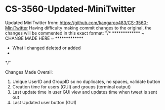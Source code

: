 # CS-3560-Updated-MiniTwitter

Updated MiniTwitter from: https://github.com/kangaroo483/CS-3560-MiniTwitter
Having difficulty making commit changes to the original, the changes will be commented in this exact format: 
"/* ************* ~ CHANGE MADE HERE ~ *************
* What I changed deleted or added
*
*/"

Changes Made Overall: 
1. Unique UserID and GroupID so no duplicates, no spaces, validate button 
2. Creation time for users (GUI) and groups (terminal output)
3. Last update time in user GUI view and updates time when tweet is sent out 
4. Last Updated user button (GUI)
